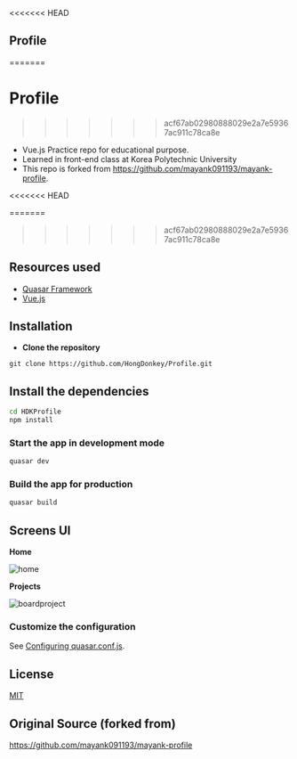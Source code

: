 

<<<<<<< HEAD
## Profile
=======
# Profile
>>>>>>> acf67ab02980888029e2a7e59367ac911c78ca8e

* Vue.js Practice repo for educational purpose. 
* Learned in front-end class at Korea Polytechnic University
* This repo is forked from https://github.com/mayank091193/mayank-profile.


<<<<<<< HEAD

=======
>>>>>>> acf67ab02980888029e2a7e59367ac911c78ca8e

## Resources used
* [Quasar Framework](https://quasar.dev/)
* [Vue.js](https://vuejs.org/)


## Installation

* **Clone the repository**
```
git clone https://github.com/HongDonkey/Profile.git
```

## Install the dependencies
```bash
cd HDKProfile
npm install
```


### Start the app in development mode 
```bash
quasar dev
```

### Build the app for production
```bash
quasar build
```


## Screens UI

**Home**

![home](https://user-images.githubusercontent.com/80741448/130656950-cb708760-01ac-4b5e-9a26-ca07164cc8f8.png)


**Projects**

![boardproject](https://user-images.githubusercontent.com/80741448/130705569-36cfec74-a90a-4ca2-9273-c9964c205c48.png)


### Customize the configuration
See [Configuring quasar.conf.js](https://quasar.dev/quasar-cli/quasar-conf-js).


## License

[MIT](http://opensource.org/licenses/MIT)

## Original Source (forked from)
https://github.com/mayank091193/mayank-profile
